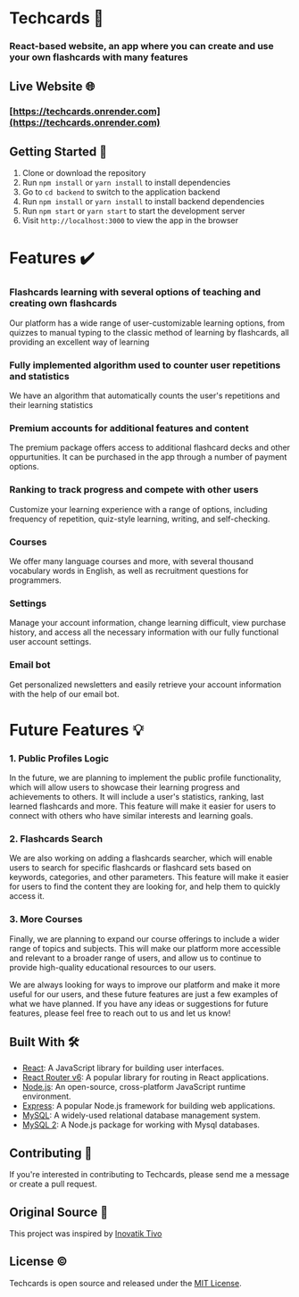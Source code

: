 # **Techcards** :purple_heart:

### React-based website, an app where you can create and use your own flashcards with many features

## **Live Website** :globe_with_meridians:

### [https://techcards.onrender.com](https://techcards.onrender.com)

## **Getting Started** :rocket:

1. Clone or download the repository
2. Run `npm install` or `yarn install` to install dependencies
3. Go to `cd backend` to switch to the application backend
4. Run `npm install` or `yarn install` to install backend dependencies
5. Run `npm start` or `yarn start` to start the development server
6. Visit `http://localhost:3000` to view the app in the browser

# **Features** :heavy_check_mark:

### Flashcards learning with several options of teaching and creating own flashcards

Our platform has a wide range of user-customizable learning options, from quizzes to manual typing to the classic method of learning by flashcards, all providing an excellent way of learning

### Fully implemented algorithm used to counter user repetitions and statistics

We have an algorithm that automatically counts the user's repetitions and their learning statistics

### Premium accounts for additional features and content

The premium package offers access to additional flashcard decks and other oppurtunities. It can be purchased in the app through a number of payment options.

### Ranking to track progress and compete with other users

Customize your learning experience with a range of options, including frequency of repetition, quiz-style learning, writing, and self-checking.

### Courses

We offer many language courses and more, with several thousand vocabulary words in English, as well as recruitment questions for programmers.

### Settings

Manage your account information, change learning difficult, view purchase history, and access all the necessary information with our fully functional user account settings.

### Email bot

Get personalized newsletters and easily retrieve your account information with the help of our email bot.

# **Future Features** :bulb:

### 1. Public Profiles Logic

In the future, we are planning to implement the public profile functionality, which will allow users to showcase their learning progress and achievements to others. It will include a user's statistics, ranking, last learned flashcards and more. This feature will make it easier for users to connect with others who have similar interests and learning goals.

### 2. Flashcards Search

We are also working on adding a flashcards searcher, which will enable users to search for specific flashcards or flashcard sets based on keywords, categories, and other parameters. This feature will make it easier for users to find the content they are looking for, and help them to quickly access it.

### 3. More Courses

Finally, we are planning to expand our course offerings to include a wider range of topics and subjects. This will make our platform more accessible and relevant to a broader range of users, and allow us to continue to provide high-quality educational resources to our users.

We are always looking for ways to improve our platform and make it more useful for our users, and these future features are just a few examples of what we have planned. If you have any ideas or suggestions for future features, please feel free to reach out to us and let us know!

## Built With :hammer_and_wrench:

- [React](https://reactjs.org/): A JavaScript library for building user interfaces.
- [React Router v6](https://reactrouter.com/): A popular library for routing in React applications.
- [Node.js](https://nodejs.org/en/): An open-source, cross-platform JavaScript runtime environment.
- [Express](https://expressjs.com/): A popular Node.js framework for building web applications.
- [MySQL](https://www.mysql.com/): A widely-used relational database management system.
- [MySQL 2](https://www.npmjs.com/package/mysql2): A Node.js package for working with Mysql databases.

## Contributing :handshake:

If you're interested in contributing to Techcards, please send me a message or create a pull request.

## Original Source :compass:

This project was inspired by [Inovatik Tivo](https://www.landingfolio.com/templates/post/tivo)

## License :copyright:

Techcards is open source and released under the [MIT License](https://opensource.org/licenses/MIT).
